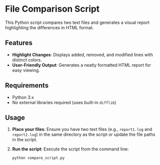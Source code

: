 # File Comparison Script

This Python script compares two text files and generates a visual report highlighting the differences in HTML format.

## Features

- **Highlight Changes**: Displays added, removed, and modified lines with distinct colors.
- **User-Friendly Output**: Generates a neatly formatted HTML report for easy viewing.

## Requirements

- Python 3.x
- No external libraries required (uses built-in `difflib`)

## Usage

1. **Place your files**: Ensure you have two text files (e.g., `report1.log` and `report2.log`) in the same directory as the script or update the file paths in the script.
  
2. **Run the script**: Execute the script from the command line:
   ```bash
   python compare_script.py
